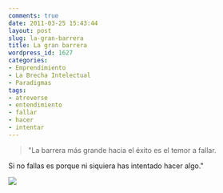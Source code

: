 ```yaml
---
comments: true
date: 2011-03-25 15:43:44
layout: post
slug: la-gran-barrera
title: La gran barrera
wordpress_id: 1627
categories:
- Emprendimiento
- La Brecha Intelectual
- Paradigmas
tags:
- atreverse
- entendimiento
- fallar
- hacer
- intentar
---
```


> "La barrera más grande hacia el éxito es el temor a fallar.

Si no fallas es porque ni siquiera has intentado hacer algo."


[![](http://www.lnds.net/blog/wp-content/uploads/2011/03/fallar2-300x200.jpg)](http://www.lnds.net/blog/wp-content/uploads/2011/03/fallar2.jpg)

